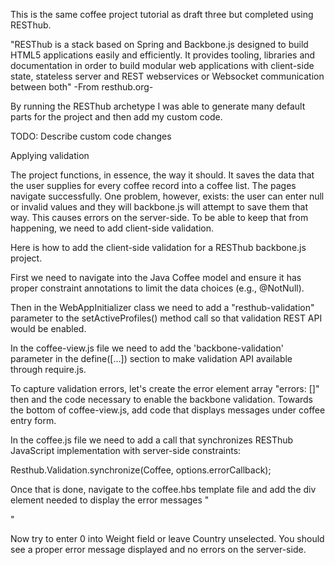 This is the same coffee project tutorial as draft three but completed using RESThub.

"RESThub is a stack based on Spring and Backbone.js designed to build HTML5 applications easily and efficiently. It provides tooling, libraries and documentation in order to build modular web applications with client-side state, stateless server and REST webservices or Websocket communication between both" -From resthub.org-

By running the RESThub archetype I was able to generate many default parts for the project and then add my custom code. 

TODO: Describe custom code changes

Applying validation

The project functions, in essence, the way it should. It saves the data that the user supplies for every coffee record into a coffee list. The pages navigate successfully.
One problem, however, exists: the user can enter null or invalid values and they will backbone.js will attempt to save them that way. This causes errors on the server-side. To be able to keep that from happening, we need to add client-side validation. 

Here is how to add the client-side validation for a RESThub backbone.js project.

First we need to navigate into the Java Coffee model and ensure it has proper constraint annotations to limit the data choices (e.g., @NotNull).

Then in the WebAppInitializer class we need to add a "resthub-validation" parameter to the setActiveProfiles() method call so that validation REST API would be enabled.

In the coffee-view.js file we need to add the 'backbone-validation' parameter in the define([...]) section to make validation API available through require.js.

To capture validation errors, let's create the error element array "errors: []" then and the code necessary to enable the backbone validation. Towards the bottom of coffee-view.js, add code that displays messages under coffee entry form.

In the coffee.js file we need to add a call that synchronizes RESThub JavaScript implementation with server-side constraints:

Resthub.Validation.synchronize(Coffee, options.errorCallback);

Once that is done, navigate to the coffee.hbs template file and add the div element needed to display the error messages "<div id="error-messages"></div>"

Now try to enter 0 into Weight field or leave Country unselected. You should see a proper error message displayed and no errors on the server-side.
